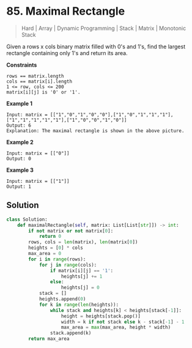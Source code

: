# 85. Maximal Rectangle
> Hard | Array | Dynamic Programming | Stack | Matrix | Monotonic Stack

Given a rows x cols binary matrix filled with 0's and 1's, find the largest rectangle containing only 1's and return its area.

**Constraints**

    rows == matrix.length
    cols == matrix[i].length
    1 <= row, cols <= 200
    matrix[i][j] is '0' or '1'.

**Example 1**

    Input: matrix = [["1","0","1","0","0"],["1","0","1","1","1"],["1","1","1","1","1"],["1","0","0","1","0"]]
    Output: 6
    Explanation: The maximal rectangle is shown in the above picture.

**Example 2**

    Input: matrix = [["0"]]
    Output: 0

**Example 3**

    Input: matrix = [["1"]]
    Output: 1

## Solution
```python
class Solution:
    def maximalRectangle(self, matrix: List[List[str]]) -> int:
        if not matrix or not matrix[0]:
            return 0
        rows, cols = len(matrix), len(matrix[0])
        heights = [0] * cols
        max_area = 0
        for i in range(rows):
            for j in range(cols):
                if matrix[i][j] == '1':
                    heights[j] += 1
                else:
                    heights[j] = 0
            stack = []
            heights.append(0)
            for k in range(len(heights)):
                while stack and heights[k] < heights[stack[-1]]:
                    height = heights[stack.pop()]
                    width = k if not stack else k - stack[-1] - 1
                    max_area = max(max_area, height * width)
                stack.append(k)
        return max_area